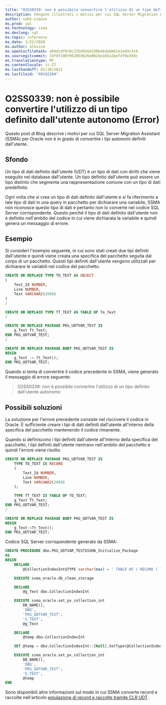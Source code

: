 ```yaml
---
title: "O2SS0339: non è possibile convertire l'utilizzo di un tipo definito dall'utente autonomo (Error)"
description: Vengono illustrati i motivi per cui SQL Server Migration Assistant (SSMA) per Oracle non è in grado di convertire i tipi autonomi definiti dall'utente.
author: nahk-ivanov
ms.prod: sql
ms.technology: ssma
ms.devlang: sql
ms.topic: reference
ms.date: 1/22/2020
ms.author: alexiva
ms.openlocfilehash: a94dcdf9c0c37bd9164230b46dabb0cb1eddc410
ms.sourcegitcommit: 33f0f190f962059826e002be165a2bef4f9e350c
ms.translationtype: MT
ms.contentlocale: it-IT
ms.lasthandoff: 01/30/2021
ms.locfileid: "99192294"
---
```

# <a name="o2ss0339-cannot-convert-usage-of-standalone-user-defined-type-error"></a>O2SS0339: non è possibile convertire l'utilizzo di un tipo definito dall'utente autonomo (Error)

Questo post di Blog descrive i motivi per cui SQL Server Migration Assistant (SSMA) per Oracle non è in grado di convertire i tipi autonomi definiti dall'utente.

## <a name="background"></a>Sfondo

Un tipo di dati definito dall'utente (UDT) è un tipo di dati con diritti che viene eseguito nel database dall'utente. Un tipo definito dall'utente può essere un tipo distinto che segmenta una rappresentazione comune con un tipo di dati predefinito.

Ogni volta che si crea un tipo di dati definito dall'utente e si fa riferimento a tale tipo di dati in una query in pacchetto per dichiarare una variabile, SSMA non riconosce questo tipo di dati e pertanto non lo converte nel codice SQL Server corrispondente. Questo perché il tipo di dati definito dall'utente non è definito nell'ambito del codice in cui viene dichiarata la variabile e quindi genera un messaggio di errore.

## <a name="example"></a>Esempio

Si consideri l'esempio seguente, in cui sono stati creati due tipi definiti dall'utente e quindi viene creata una specifica del pacchetto seguita dal corpo di un pacchetto. Questi tipi definiti dall'utente vengono utilizzati per dichiarare le variabili nel codice del pacchetto.

```sql
CREATE OR REPLACE TYPE TO_TEXT AS OBJECT
(
    Text_Id NUMBER,
    Line NUMBER,
    Text VARCHAR2(2000)
)
/

CREATE OR REPLACE TYPE TT_TEXT AS TABLE OF To_Text
/

CREATE OR REPLACE PACKAGE PKG_UDTVAR_TEST IS
    g_Text Tt_Text;
END PKG_UDTVAR_TEST;
/

CREATE OR REPLACE PACKAGE BODY PKG_UDTVAR_TEST IS
BEGIN
    g_Text := Tt_Text();
END PKG_UDTVAR_TEST;
```

Quando si tenta di convertire il codice precedente in SSMA, viene generato il messaggio di errore seguente:

> O2SS0339: non è possibile convertire l'utilizzo di un tipo definito dall'utente autonomo

## <a name="possible-remedies"></a>Possibili soluzioni

La soluzione per l'errore precedente consiste nel riscrivere il codice in Oracle. È sufficiente creare i tipi di dati definiti dall'utente all'interno della specifica del pacchetto mantenendo il codice rimanente.

Quando si definiscono i tipi definiti dall'utente all'interno della specifica del pacchetto, i tipi definiti dall'utente rientrano nell'ambito del pacchetto e quindi l'errore viene risolto.

```sql
CREATE OR REPLACE PACKAGE PKG_UDTVAR_TEST IS
    TYPE TO_TEXT IS RECORD
    (
        Text_Id NUMBER,
        Line NUMBER,
        Text VARCHAR2(2000)
    );

    TYPE TT_TEXT IS TABLE OF TO_TEXT;
    g_Text Tt_Text;
END PKG_UDTVAR_TEST;
/

CREATE OR REPLACE PACKAGE BODY PKG_UDTVAR_TEST IS
BEGIN
    g_Text:=Tt_Text();
END PKG_UDTVAR_TEST;
```

Codice SQL Server corrispondente generato da SSMA:

```sql
CREATE PROCEDURE dbo.PKG_UDTVAR_TEST$SSMA_Initialize_Package
AS
BEGIN
    DECLARE
        @CollectionIndexInt$TYPE varchar(max) = ' TABLE OF ( RECORD ( TEXT_ID DOUBLE , LINE DOUBLE , TEXT STRING ) )'

    EXECUTE ssma_oracle.db_clean_storage

    DECLARE
        @g_Text dbo.CollectionIndexInt

    EXECUTE ssma_oracle.set_pv_collection_int
        DB_NAME(),
        'DBO',
        'PKG_UDTVAR_TEST',
        'G_TEXT',
        @g_Text

    DECLARE
        @temp dbo.CollectionIndexInt

    SET @temp = dbo.CollectionIndexInt::[Null].SetType(@CollectionIndexInt$TYPE)

    EXECUTE ssma_oracle.set_pv_collection_int
        DB_NAME(),
        'DBO',
        'PKG_UDTVAR_TEST',
        'G_TEXT',
        @temp
END
```

Sono disponibili altre informazioni sul modo in cui SSMA converte record e raccolte nell'articolo [emulazione di record e raccolte tramite CLR UDT](../emulate-records-collections-via-clr.md) .

